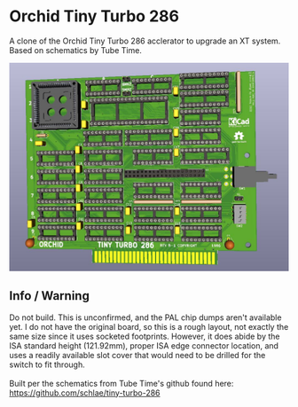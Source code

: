 # Orchid Tiny Turbo 286
A clone of the Orchid Tiny Turbo 286 acclerator to upgrade an XT system. Based on schematics by Tube Time.

![pic](pic.jpg)

## Info / Warning
Do not build. This is unconfirmed, and the PAL chip dumps aren't available yet. I do not have the original board, so this is a rough layout, not exactly the same size since it uses socketed footprints. However, it does abide by the ISA standard height (121.92mm), proper ISA edge connector location, and uses a readily available slot cover that would need to be drilled for the switch to fit through. 
\
\
Built per the schematics from Tube Time's github found here: https://github.com/schlae/tiny-turbo-286
